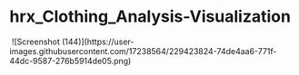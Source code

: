 # hrx_Clothing_Analysis-Visualization
<img>
![Screenshot (144)](https://user-images.githubusercontent.com/17238564/229423824-74de4aa6-771f-44dc-9587-276b5914de05.png)

